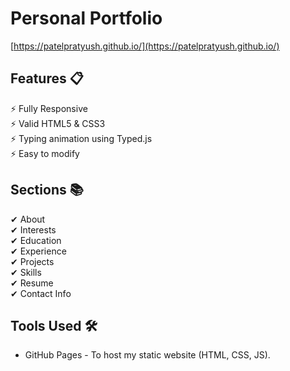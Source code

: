 # Personal Portfolio
[https://patelpratyush.github.io/](https://patelpratyush.github.io/)


## Features 📋
&#9889; Fully Responsive  
&#9889; Valid HTML5 & CSS3  
&#9889; Typing animation using Typed.js  
&#9889; Easy to modify  

## Sections 📚
&#10004; About  
&#10004; Interests  
&#10004; Education  
&#10004; Experience  
&#10004; Projects  
&#10004; Skills  
&#10004; Resume  
&#10004; Contact Info  

## Tools Used 🛠
- GitHub Pages - To host my static website (HTML, CSS, JS).
